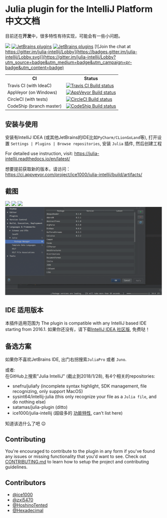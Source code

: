 # Julia plugin for the IntelliJ Platform 中文文档

目前还在**开发**中，很多特性有待实现，可能会有一些小问题。

[![](https://tinyurl.com/y9e4n2zh)](https://github.com/ice1000/julia-intellij)
[![JetBrains plugins](https://img.shields.io/jetbrains/plugin/v/10413-julia.svg)](https://plugins.jetbrains.com/plugin/10413-julia)
[![JetBrains plugins](https://img.shields.io/jetbrains/plugin/d/10413-julia.svg)](https://plugins.jetbrains.com/plugin/10413-julia)
[![Join the chat at https://gitter.im/julia-intellij/Lobby](https://badges.gitter.im/julia-intellij/Lobby.svg)](https://gitter.im/julia-intellij/Lobby?utm_source=badge&utm_medium=badge&utm_campaign=pr-badge&utm_content=badge)

<table>
  <tr>
    <th>CI</th>
    <th>Status</th>
  </tr>
  <tr>
    <td>Travis CI (with IdeaC)</td>
    <td><a href="https://travis-ci.org/ice1000/julia-intellij"><img src="https://travis-ci.org/ice1000/julia-intellij.svg" alt="Travis CI Build status"></a></td>
  </tr>
  <tr>
    <td>AppVeyor (on Windows)</td>
    <td><a href="https://ci.appveyor.com/project/ice1000/julia-intellij"><img src="https://ci.appveyor.com/api/projects/status/jboqu7yt2vhqpmfr?svg=true" alt="AppVeyor Build status"></a></td>
  </tr>
  <tr>
    <td>CircleCI (with tests)</td>
    <td><a href="https://circleci.com/gh/ice1000/julia-intellij"><img src="https://circleci.com/gh/ice1000/julia-intellij.svg?style=svg" alt="CircleCI Build status"></a></td>
  </tr>
  <tr>
    <td>CodeShip (branch master)</td>
    <td><a href="https://app.codeship.com/projects/270342"><img src="https://app.codeship.com/projects/4c89a940-ec81-0135-9688-6eaa099eb415/status?branch=master" alt="CodeShip Build status"></a></td>
  </tr>
</table>
<p>

## 安装与使用

安装有IntelliJ IDEA (或其他JetBrains的IDE比如`PyCharm/CLionGoLand`等),
打开设置 `Settings | Plugins | Browse repositories`,
安装 `Julia` 插件, 然后创建工程

For detailed use instruction, visit: https://julia-intellij.readthedocs.io/en/latest/

想要提前获取新的版本，请访问：https://ci.appveyor.com/project/ice1000/julia-intellij/build/artifacts/

## 截图

![](https://plugins.jetbrains.com/files/10413/screenshot_17880.png)
![](https://plugins.jetbrains.com/files/10413/screenshot_17879.png)
![](https://plugins.jetbrains.com/files/10413/screenshot_17881.png)
![](https://github.com/zxj5470/julia-intellij-docs-cn/blob/master/screenshots/pkg-manager.gif?raw=true)

## IDE 适用版本

本插件适用范围为
The plugin is compatible with any IntelliJ based IDE starting from 2016.1.
如果你还没有，请下载[IntelliJ IDEA 社区版](https://www.jetbrains.com/idea/),
免费哒！

## 备选方案

如果你不喜欢JetBrains IDE, 出门右拐搜索`JuliaPro` 或者 `Juno`.

或者:<br/>
在GitHub上搜索"Julia IntelliJ" (截止到2018/1/28),
有4个相关的repositories:

+ snefru/juliafy (incomplete syntax highlight, SDK management, file recognizing, only support MacOS)
+ sysint64/intellij-julia (this only recognize your file as a `Julia file`, and do nothing else)
+ satamas/julia-plugin (ditto)
+ ice1000/julia-intellij (超级多的 [功能特性](https://julia-intellij.readthedocs.io/en/latest/Features.html), can't list here)

知道该选什么了吧 😉

## Contributing

You're encouraged to contribute to the plugin in any form if you've found any issues or missing functionality that you'd want to see.
Check out [CONTRIBUTING.md](./CONTRIBUTING.md) to learn how to setup the project and contributing guidelines.

## Contributors

+ [@ice1000](https://github.com/ice1000)
+ [@zxj5470](https://github.com/zxj5470)
+ [@HoshinoTented](https://github.com/HoshinoTented)
+ [@Hexadecimal](https://github.com/Hexadecimaaal)
